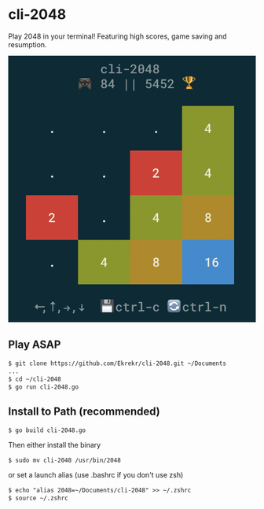 # cli-2048

Play 2048 in your terminal! Featuring high scores, game saving and resumption.

![alt text](https://github.com/ekrekr/cli-2048/blob/main/pic.png?raw=true)
<!-- TODO: Add gif -->

## Play ASAP

```
$ git clone https://github.com/Ekrekr/cli-2048.git ~/Documents
...
$ cd ~/cli-2048
$ go run cli-2048.go
```

## Install to Path (recommended)

```
$ go build cli-2048.go
```

Then either install the binary
```
$ sudo mv cli-2048 /usr/bin/2048
```

or set a launch alias (use .bashrc if you don't use zsh)

```
$ echo "alias 2048=~/Documents/cli-2048" >> ~/.zshrc
$ source ~/.zshrc
```
